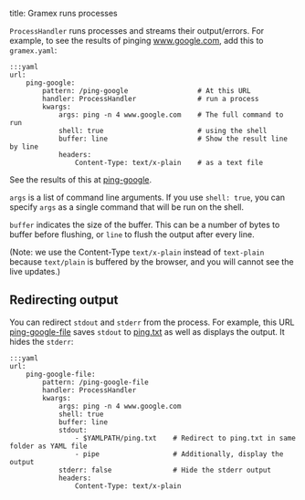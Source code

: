 title: Gramex runs processes

`ProcessHandler` runs processes and streams their output/errors. For example, to
see the results of pinging www.google.com, add this to `gramex.yaml`:

    :::yaml
    url:
        ping-google:
            pattern: /ping-google                 # At this URL
            handler: ProcessHandler               # run a process
            kwargs:
                args: ping -n 4 www.google.com    # The full command to run
                shell: true                       # using the shell
                buffer: line                      # Show the result line by line
                headers:
                    Content-Type: text/x-plain    # as a text file

See the results of this at [ping-google](ping-google).

`args` is a list of command line arguments. If you use `shell: true`, you can
specify `args` as a single command that will be run on the shell.

`buffer` indicates the size of the buffer. This can be a number of bytes to
buffer before flushing, or `line` to flush the output after every line.

(Note: we use the Content-Type `text/x-plain` instead of `text-plain` because
`text/plain` is buffered by the browser, and you will cannot see the live
updates.)

## Redirecting output

You can redirect `stdout` and `stderr` from the process. For example, this URL
[ping-google-file](ping-google-file) saves `stdout` to [ping.txt](ping.txt) as
well as displays the output. It hides the `stderr`:

    :::yaml
    url:
        ping-google-file:
            pattern: /ping-google-file
            handler: ProcessHandler
            kwargs:
                args: ping -n 4 www.google.com
                shell: true
                buffer: line
                stdout:
                    - $YAMLPATH/ping.txt    # Redirect to ping.txt in same folder as YAML file
                    - pipe                  # Additionally, display the output
                stderr: false               # Hide the stderr output
                headers:
                    Content-Type: text/x-plain
